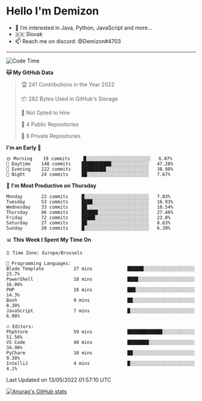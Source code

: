 # Hello I'm Demizon
- 👀 I’m interested in Java, Python, JavaScript and more...
- 🇸🇰 Slovak
- 📫 Reach me on discord: @Demizon#4703

---

<!--START_SECTION:waka-->
![Code Time](http://img.shields.io/badge/Code%20Time-0%20secs-blue)

**🐱 My GitHub Data** 

> 🏆 241 Contributions in the Year 2022
 > 
> 📦 282 Bytes Used in GitHub's Storage 
 > 
> 🚫 Not Opted to Hire
 > 
> 📜 4 Public Repositories 
 > 
> 🔑 8 Private Repositories  
 > 
**I'm an Early 🐤** 

```text
🌞 Morning    19 commits     █░░░░░░░░░░░░░░░░░░░░░░░░   6.07% 
🌆 Daytime    148 commits    ███████████░░░░░░░░░░░░░░   47.28% 
🌃 Evening    122 commits    █████████░░░░░░░░░░░░░░░░   38.98% 
🌙 Night      24 commits     ██░░░░░░░░░░░░░░░░░░░░░░░   7.67%

```
📅 **I'm Most Productive on Thursday** 

```text
Monday       22 commits     █░░░░░░░░░░░░░░░░░░░░░░░░   7.03% 
Tuesday      53 commits     ████░░░░░░░░░░░░░░░░░░░░░   16.93% 
Wednesday    33 commits     ██░░░░░░░░░░░░░░░░░░░░░░░   10.54% 
Thursday     86 commits     ██████░░░░░░░░░░░░░░░░░░░   27.48% 
Friday       72 commits     █████░░░░░░░░░░░░░░░░░░░░   23.0% 
Saturday     27 commits     ██░░░░░░░░░░░░░░░░░░░░░░░   8.63% 
Sunday       20 commits     █░░░░░░░░░░░░░░░░░░░░░░░░   6.39%

```


📊 **This Week I Spent My Time On** 

```text
⌚︎ Time Zone: Europe/Brussels

💬 Programming Languages: 
Blade Template           27 mins             ██████░░░░░░░░░░░░░░░░░░░   23.7% 
PowerShell               18 mins             ████░░░░░░░░░░░░░░░░░░░░░   16.06% 
PHP                      16 mins             ███░░░░░░░░░░░░░░░░░░░░░░   14.3% 
Bash                     9 mins              ██░░░░░░░░░░░░░░░░░░░░░░░   8.38% 
JavaScript               7 mins              █░░░░░░░░░░░░░░░░░░░░░░░░   6.98%

🔥 Editors: 
PhpStorm                 59 mins             █████████████░░░░░░░░░░░░   51.56% 
VS Code                  40 mins             ████████░░░░░░░░░░░░░░░░░   34.96% 
PyCharm                  10 mins             ██░░░░░░░░░░░░░░░░░░░░░░░   9.38% 
IntelliJ                 4 mins              █░░░░░░░░░░░░░░░░░░░░░░░░   4.1%

```


 Last Updated on 13/05/2022 01:57:10 UTC
<!--END_SECTION:waka-->

[![Anurag's GitHub stats](https://github-readme-stats.vercel.app/api?username=Demizon3433)](https://github.com/anuraghazra/github-readme-stats)
